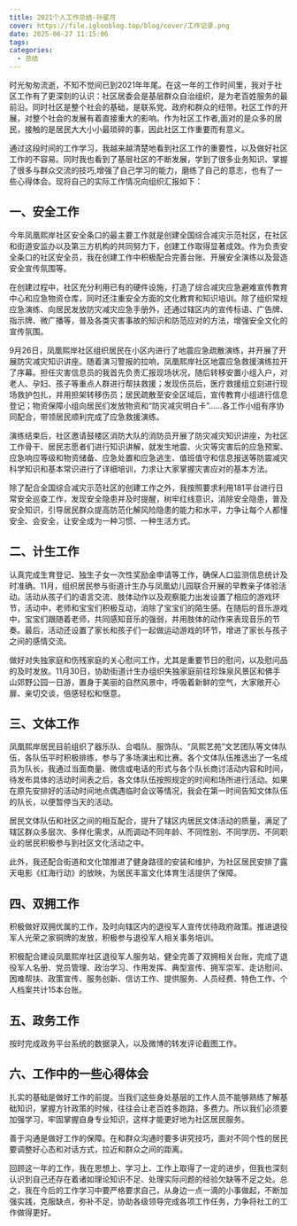 ```yaml
---
title: 2021个人工作总结-孙星月
cover: https://file.iglooblog.top/blog/cover/工作记录.png
date: 2025-06-27 11:15:06
tags:
categories:
  - 总结
---
```


时光匆匆流逝，不知不觉间已到2021年年尾。在这一年的工作时间里，我对于社区工作有了更深刻的认识：社区居委会是基层群众自治组织，是为老百姓服务的最前沿。同时社区是整个社会的基础，是联系党、政府和群众的纽带。社区工作的开展，对整个社会的发展有着直接重大的影响。作为社区工作者,面对的是众多的居民，接触的是居民大大小小最琐碎的事，因此社区工作重要而有意义。

通过这段时间的工作学习，我越来越清楚地看到社区工作的重要性，以及做好社区工作的不容易。同时我也看到了基层社区的不断发展，学到了很多业务知识、掌握了很多与群众交流的技巧,增强了自己学习的能力，磨练了自己的意志，也有了一些心得体会。现将自己的实际工作情况向组织汇报如下：

## 一、安全工作

今年凤凰熙岸社区安全条口的最主要工作就是创建全国综合减灾示范社区，在社区和街道安监办以及第三方机构的共同努力下，创建工作取得显著成效。作为负责安全条口的社区安全员，我在创建工作中积极配合完善台账、开展安全演练以及营造安全宣传氛围等。

在创建过程中，社区充分利用已有的硬件设施，打造了综合减灾应急避难宣传教育中心和应急物资仓库，同时还注重安全方面的文化教育和知识培训。除了组织常规应急演练、向居民发放防灾减灾应急手册外，还通过辖区内的宣传标语、广告牌、指示牌、微广播等，普及各类灾害事故的知识和防范应对的方法，增强安全文化的宣传氛围。

9月26日，凤凰熙岸社区组织居民在小区内进行了地震应急疏散演练，并开展了开展防灾减灾知识讲座。随着演习警报的拉响，凤凰熙岸社区地震应急救援演练拉开了序幕。担任灾害信息员的我首先负责汇报现场状况，随后转移安置小组入户，对老人、孕妇、孩子等重点人群进行帮扶救援；发现伤员后，医疗救援组立刻进行现场救护包扎，并用担架转移伤员；居民疏散至安全区域后，宣传教育小组进行信息登记；物资保障小组向居民们发放物资和“防灾减灾明白卡”……各工作小组有序协同配合，带领居民顺利完成了应急救援演练。

演练结束后，社区邀请鼓楼区消防大队的消防员开展了防灾减灾知识讲座，为社区工作骨干、居民志愿者们进行知识讲解，就发生地震、火灾等灾害后的应急预案、应急响应等级和物资储备、应急处置和应急逃生、值班值守和信息报送等防震减灾科学知识和基本常识进行了详细培训，力求让大家掌握灾害应对的基本方法。

除了配合全国综合减灾示范社区的创建工作之外，我按照要求利用181平台进行日常安全巡查工作，发现安全隐患并及时提醒，树牢红线意识，消除安全隐患，普及安全知识，引导居民群众提高防范化解风险隐患的能力和水平，力争让每个人都懂安全、会安全，让安全成为一种习惯、一种生活方式。

## 二、计生工作

认真完成生育登记、独生子女一次性奖励金申请等工作，确保人口监测信息统计及时准确。11月，组织居民参与街道计生办与凤凰幼儿园联合开展的早教亲子体验活动。活动从孩子们的语言交流、肢体动作以及观察能力出发设置了相应的游戏环节，活动中，老师和宝宝们积极互动，消除了宝宝们的陌生感。在随后的音乐游戏中，宝宝们跟随着老师，共同感知音乐的强弱，并用肢体的动作来表现音乐的节奏。最后，活动还设置了家长和孩子们一起做运动游戏的环节，增进了家长与孩子之间的感情交流。

做好对失独家庭和伤残家庭的关心慰问工作，尤其是重要节日的慰问，以及慰问品的及时发放。11月30日，协助街道计生办组织失独家庭前往珍珠泉风景区和佛手山郊野公园一日游，置身于美丽的自然风景中，呼吸着新鲜的空气，大家敞开心扉、亲切交谈，倍感轻松和惬意。

## 三、文体工作

凤凰熙岸居民目前组织了器乐队、合唱队、服饰队、“凤熙艺苑”文艺团队等文体队伍，各队伍平时积极排练，参与了多场演出和比赛。各个文体队伍推选出了一名成员为队长，我通过当面商量、微信或电话的形式与各个队长商讨活动内容和时间，待发布具体的活动时间表之后，各文体队伍按照规定的时间和场所进行活动。如果在原先安排好的活动时间地点偶遇临时会议等情况，我会在第一时间告知文体队伍的队长，以便暂停当天的活动。

居民文体队伍和社区之间的相互配合，提升了辖区内居民文体活动的质量，满足了辖区群众多层次、多样化需求，从而调动不同年龄、不同性别、不同学历、不同职业的居民积极参与到社区文化活动之中。

此外，我还配合街道和文化馆推进了健身路径的安装和维护，为社区居民安排了露天电影《红海行动》的放映，为居民丰富文化体育生活提供了保障。

## 四、双拥工作

积极做好双拥优属的工作，及时向辖区内的退役军人宣传优待政府政策。推进退役军人光荣之家铜牌的发放，积极参与退役军人相关事务培训。

积极配合建设凤凰熙岸社区退役军人服务站，健全完善了双拥相关台账，完成了退役军人名册、党员管理、政治学习、作用发挥、典型宣传、拥军崇军、走访慰问、困难帮扶、政策宣传、服务创新、信访工作、提供服务、人员经费、特色工作、个人档案共计15本台账。

## 五、政务工作

  按时完成政务平台系统的数据录入，以及微博的转发评论截图工作。

## 六、工作中的一些心得体会

  扎实的基础是做好工作的前提。当我们这些身处基层的工作人员不能够熟练了解基础知识，掌握方针政策的时候，往往会让老百姓多跑路，多费力。所以我们必须要加强学习，牢固掌握自身专业知识，这样才能更好地为社区居民服务。

  善于沟通是做好工作的保障。在和群众沟通时要多讲究技巧，面对不同个性的居民要调整好心态和对话方式，拉近和群众之间的距离。

回顾这一年的工作，我在思想上、学习上、工作上取得了一定的进步，但我也深刻认识到自己还存在着诸如理论知识不足、处理实际问题的经验欠缺等不足之处。总之，我在今后的工作学习中要严格要求自己，从身边一点一滴的小事做起，不断加强实践，克服缺点，弥补不足，协助各级领导完成各项工作任务，力争将社工的工作做得更好。
